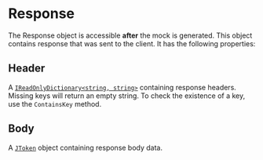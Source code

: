 # Response

The Response object is accessible **after** the mock is generated. This object contains response that was sent to the client. It has the following properties:

## Header

A [`IReadOnlyDictionary<string, string>`](https://learn.microsoft.com/en-us/dotnet/api/system.collections.generic.ireadonlydictionary-2) containing response headers. Missing keys will return an empty string. To check the existence of a key, use the `ContainsKey` method.

## Body

A [`JToken`](https://www.newtonsoft.com/json/help/html/t_newtonsoft_json_linq_jtoken.htm) object containing response body data.